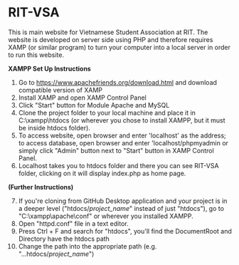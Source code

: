 # RIT-VSA
This is main website for Vietnamese Student Association at RIT.
The website is developed on server side using PHP and therefore requires XAMP (or similar program) to turn your computer into a local server in order to run this website.

**XAMPP Set Up Instructions**

1. Go to https://www.apachefriends.org/download.html and download compatible version of XAMP
2. Install XAMP and open XAMP Control Panel
3. Click "Start" button for Module Apache and MySQL
4. Clone the project folder to your local machine and place it in C:\xampp\htdocs (or wherever you chose to install XAMPP, but it must be inside htdocs folder).
5. To access website, open browser and enter 'localhost' as the address; to access database, open browser and enter 'localhost/phpmyadmin or simply click "Admin" button next to "Start" button in XAMP Control Panel.
6. Localhost takes you to htdocs folder and there you can see RIT-VSA folder, clicking on it will display index.php as home page.

**(Further Instructions)**

7. If you're cloning from GitHub Desktop application and your project is in a deeper level ("htdocs/*project_name*" instead of just "htdocs"), go to "C:\xampp\apache\conf" or wherever you installed XAMPP.
8. Open "httpd.conf" file in a text editor.
9. Press Ctrl + F and search for "htdocs", you'll find the DocumentRoot and Directory have the htdocs path
10. Change the path into the appropriate path (e.g. "...htdocs/*project_name*")
